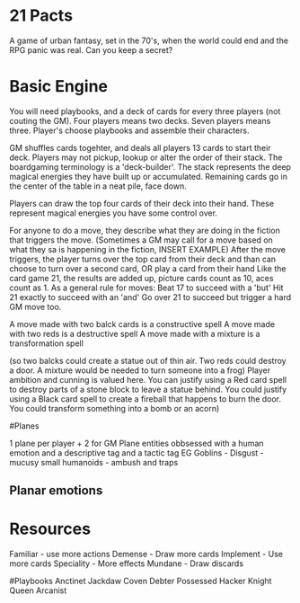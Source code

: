 # 21 Pacts

A game of urban fantasy, set in the 70's, when the world could end and the RPG panic was real.
Can you keep a secret?

# Basic Engine
You will need playbooks, and a deck of cards for every three players (not couting the GM). Four players means two decks. Seven players means three.
Player's choose playbooks and assemble their characters.

GM shuffles cards togehter, and deals all players 13 cards to start their deck.
Players may not pickup, lookup or alter the order of their stack. The boardgaming terminology is a 'deck-builder'.
The stack represents the deep magical energies they have built up or accumulated. 
Remaining cards go in the center of the table in a neat pile, face down.

Players can draw the top four cards of their deck into their hand. These represent magical energies you have some control over.

For anyone to do a move, they describe what they are doing in the fiction that triggers the move. 
(Sometimes a GM may call for a move based on what they sa is happening in the fiction, INSERT EXAMPLE)
After the move triggers, the player turns over the top card from their deck and than can choose to turn over a second card, OR play a card from their hand
Like the card game 21, the results are added up, picture cards count as 10, aces count as 1.
As a general rule for moves:
  Beat 17 to succeed with a 'but'
  Hit 21 exactly to succeed with an 'and'
  Go over 21 to succeed but trigger a hard GM move too.

A move made with two balck cards is a constructive spell
A move made with two reds is a destructive spell
A move made with a mixture is a transformation spell

(so two balcks could create a statue out of thin air. Two reds could destroy a door. A mixture would be needed to turn someone into a frog)
Player ambition and cunning is valued here. You can justify using a Red card spell to destroy parts of a stone block to leave a statue  behind.
You could justify using a Black card spell to create a fireball that happens to burn the door. You could transform something into a bomb or an acorn)

#Planes

1 plane per player + 2 for GM
Plane entities obbsessed with a human emotion and a descriptive tag and a tactic tag
EG Goblins - Disgust - mucusy small humanoids - ambush and traps

## Planar emotions


# Resources
Familiar -  use more actions
Demense - Draw more cards
Implement - Use more cards
Speciality - More effects
Mundane - Draw discards

#Playbooks
Anctinet
Jackdaw
Coven
Debter
Possessed
Hacker
Knight
Queen
Arcanist



